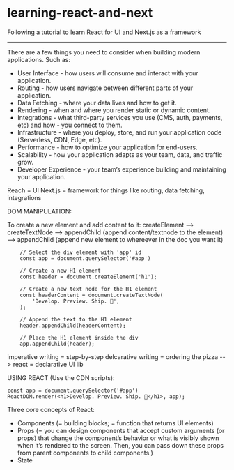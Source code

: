 # learning-react-and-next
Following a tutorial to learn React for UI and Next.js as a framework

---------------------

There are a few things you need to consider when building modern applications. Such as:

- User Interface - how users will consume and interact with your application.
- Routing - how users navigate between different parts of your application.
- Data Fetching - where your data lives and how to get it.
- Rendering - when and where you render static or dynamic content.
- Integrations - what third-party services you use (CMS, auth, payments, etc) and how - you connect to them.
- Infrastructure - where you deploy, store, and run your application code (Serverless, CDN, Edge, etc).
- Performance - how to optimize your application for end-users.
- Scalability - how your application adapts as your team, data, and traffic grow.
- Developer Experience - your team’s experience building and maintaining your application.

Reach = UI
Next.js = framework for things like routing, data fetching, integrations


DOM MANIPULATION:

To create a new element and add content to it: 
createElement --> createTextNode --> appendChild (append content/textnode to the element) --> appendChild (append new element to whereever in the doc you want it)
        
        // Select the div element with 'app' id
        const app = document.querySelector('#app')

        // Create a new H1 element
        const header = document.createElement('h1');

        // Create a new text node for the H1 element
        const headerContent = document.createTextNode(
            'Develop. Preview. Ship. 🚀',
        );

        // Append the text to the H1 element
        header.appendChild(headerContent);

        // Place the H1 element inside the div
        app.appendChild(header);


imperative writing = step-by-step
delcarative writing = ordering the pizza --> react = declarative UI lib


USING REACT (Use the CDN scripts):

    const app = document.querySelector('#app')
    ReactDOM.render(<h1>Develop. Preview. Ship. 🚀</h1>, app);

Three core concepts of React:
- Components (= building blocks; = function that returns UI elements)
- Props (= you can design components that accept custom arguments (or props) that change the component’s behavior or what is visibly shown when it’s rendered to the screen. Then, you can pass down these props from parent components to child components.)
- State

